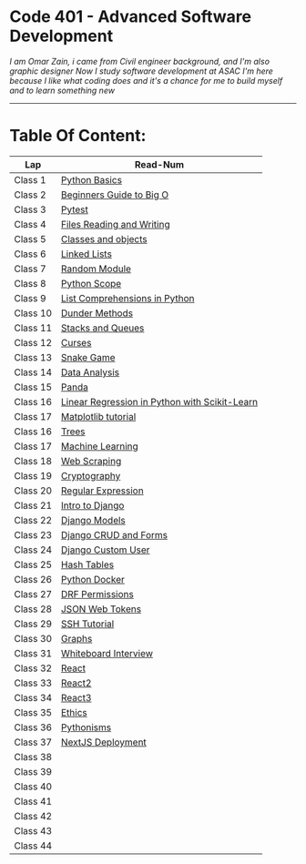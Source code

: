 # Code 401 - Advanced Software Development

*I am Omar Zain, i came from Civil engineer background, and I'm also graphic designer*
*Now I study software development at ASAC*
*I'm here because I like what coding does and it's a chance for me to build myself and to learn something new*

---------------------------------

# Table Of Content:
|       Lap         | Read-Num                                                                              |  
|  --------------   | -----------------------------------------------------------------------------------   | 
|    Class 1        | [Python Basics]()| 
|    Class 2        | [Beginners Guide to Big O]()| 
|    Class 3        | [Pytest]()| 
|    Class 4        | [Files Reading and Writing]()| 
|    Class 5        | [Classes and objects]()| 
|    Class 6        | [Linked Lists]()| 
|    Class 7        | [Random Module]()| 
|    Class 8        | [Python Scope]()| 
|    Class 9        | [List Comprehensions in Python]()|
|    Class 10       | [Dunder Methods]()| 
|    Class 11       | [Stacks and Queues]()| 
|    Class 12       | [Curses]()| 
|    Class 13       | [Snake Game]()| 
|    Class 14       | [Data Analysis]()| 
|    Class 15       | [Panda]()| 
|    Class 16       | [Linear Regression in Python with Scikit-Learn]()| 
|    Class 17       | [Matplotlib tutorial]()| 
|    Class 16       | [Trees]()| 
|    Class 17       | [Machine Learning]()| 
|    Class 18       | [Web Scraping]()| 
|    Class 19       | [Cryptography]()| 
|    Class 20       | [Regular Expression]()| 
|    Class 21       | [Intro to Django]()| 
|    Class 22       | [Django Models]()|
|    Class 23       | [Django CRUD and Forms]()| 
|    Class 24       | [Django Custom User]()| 
|    Class 25       | [Hash Tables]()| 
|    Class 26       | [Python Docker]()| 
|    Class 27       | [DRF Permissions]()| 
|    Class 28       | [JSON Web Tokens]()|
|    Class 29       | [SSH Tutorial]()| 
|    Class 30       | [Graphs]()| 
|    Class 31       | [Whiteboard Interview]()| 
|    Class 32       | [React]()| 
|    Class 33       | [React2]()| 
|    Class 34       | [React3]()| 
|    Class 35       | [Ethics]()| 
|    Class 36       | [Pythonisms]()| 
|    Class 37       | [NextJS Deployment]()|
|    Class 38       | []()| 
|    Class 39       | []()| 
|    Class 40       | []()| 
|    Class 41       | []()| 
|    Class 42       | []()| 
|    Class 43       | []()|
|    Class 44       | []()|
